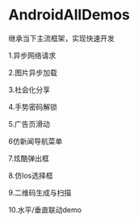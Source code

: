 # AndroidAllDemos

继承当下主流框架，实现快速开发

1.异步网络请求

2.图片异步加载

3.社会化分享

4.手势密码解锁

5.广告页滑动

6仿新闻导航菜单

7.炫酷弹出框

8.仿Ios选择框

9.二维码生成与扫描

10.水平/垂直联动demo
